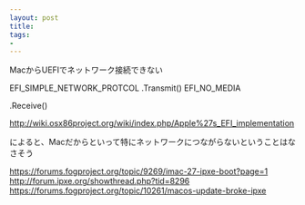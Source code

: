 ```yaml
---
layout: post
title: 
tags:
- 
---
```


MacからUEFIでネットワーク接続できない

EFI_SIMPLE_NETWORK_PROTCOL
.Transmit()
EFI_NO_MEDIA

.Receive()


http://wiki.osx86project.org/wiki/index.php/Apple%27s_EFI_implementation

によると、Macだからといって特にネットワークにつながらないということはなさそう


https://forums.fogproject.org/topic/9269/imac-27-ipxe-boot?page=1
http://forum.ipxe.org/showthread.php?tid=8296
https://forums.fogproject.org/topic/10261/macos-update-broke-ipxe


